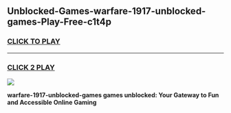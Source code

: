 
## Unblocked-Games-warfare-1917-unblocked-games-Play-Free-c1t4p
<h3>
<a href="https://premium76.site?title=warfare-1917-unblocked-games&ref=22A">CLICK TO PLAY</a></h3>
<hr>

<h3>
<a href="https://premium76.site?title=warfare-1917-unblocked-games&ref=22A">CLICK 2 PLAY</a>
  
</h3>

<a href="https://premium76.site?title=warfare-1917-unblocked-games&ref=22A"><img src="https://clearcache.store/games.png"></a>


**warfare-1917-unblocked-games games unblocked: Your Gateway to Fun and Accessible Online Gaming**
